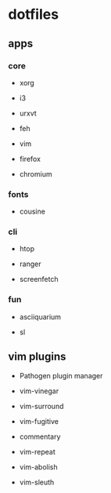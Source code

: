 # dotfiles #

## apps ##

### core ###

* xorg

* i3

* urxvt

* feh

* vim

* firefox

* chromium

### fonts ###

* cousine

### cli ###

* htop

* ranger

* screenfetch

### fun ###

* asciiquarium

* sl

## vim plugins ##

* Pathogen plugin manager

* vim-vinegar

* vim-surround

* vim-fugitive

* commentary

* vim-repeat

* vim-abolish

* vim-sleuth

